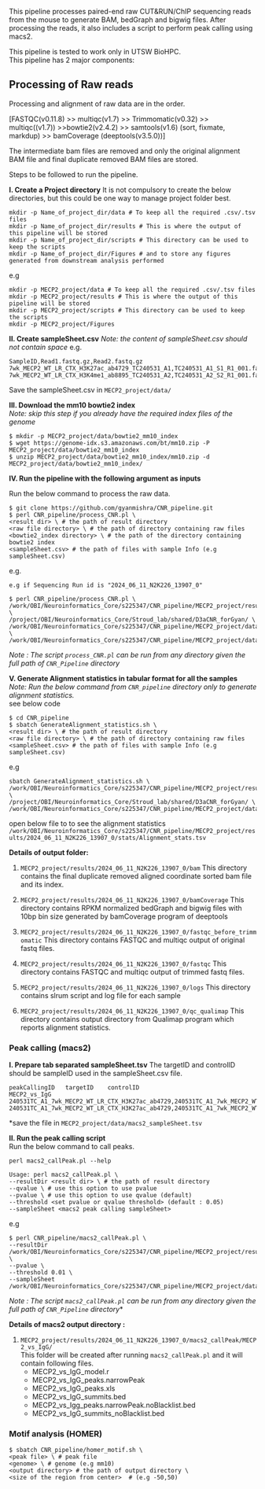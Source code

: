 This pipeline processes paired-end raw CUT&RUN/ChIP sequencing reads from the mouse to generate BAM, bedGraph and bigwig files. After processing the reads, it also includes a script to perform peak calling using macs2.

This pipeline is tested to work only in UTSW BioHPC.
\
This pipeline has 2 major components: 

## Processing of Raw reads

Processing and alignment of raw data are in the order.
 
[FASTQC(v0.11.8) >> multiqc(v1.7) >> Trimmomatic(v0.32) >> multiqc((v1.7)) >>bowtie2(v2.4.2) >> samtools(v1.6) (sort, fixmate, markdup) >> bamCoverage (deeptools(v3.5.0))]


The intermediate bam files are removed and only the original alignment BAM file and final duplicate removed BAM files are stored. 

Steps to be followed to run the pipeline. 

**I. Create a Project directory**
It is not compulsory to create the below directories, but this could be one way to manage project folder best.
```
mkdir -p Name_of_project_dir/data # To keep all the required .csv/.tsv files 
mkdir -p Name_of_project_dir/results # This is where the output of this pipeline will be stored
mkdir -p Name_of_project_dir/scripts # This directory can be used to keep the scripts
mkdir -p Name_of_project_dir/Figures # and to store any figures generated from downstream analysis performed
```
e.g
```
mkdir -p MECP2_project/data # To keep all the required .csv/.tsv files 
mkdir -p MECP2_project/results # This is where the output of this pipeline will be stored
mkdir -p MECP2_project/scripts # This directory can be used to keep the scripts
mkdir -p MECP2_project/Figures

```

**II. Create sampleSheet.csv**
*Note: the content of sampleSheet.csv should not contain space*
e.g.
```
SampleID,Read1.fastq.gz,Read2.fastq.gz
7wk_MECP2_WT_LR_CTX_H3K27ac_ab4729_TC240531_A1,TC240531_A1_S1_R1_001.fastq.gz,TC240531_A1_S1_R2_001.fastq.gz
7wk_MECP2_WT_LR_CTX_H3K4me1_ab8895_TC240531_A2,TC240531_A2_S2_R1_001.fastq.gz,TC240531_A2_S2_R2_001.fastq.gz
```
Save the sampleSheet.csv in `MECP2_project/data/`

**III. Download the mm10 bowtie2 index**\
*Note: skip this step if you already have the required index files of the genome*
```
$ mkdir -p MECP2_project/data/bowtie2_mm10_index
$ wget https://genome-idx.s3.amazonaws.com/bt/mm10.zip -P MECP2_project/data/bowtie2_mm10_index
$ unzip MECP2_project/data/bowtie2_mm10_index/mm10.zip -d MECP2_project/data/bowtie2_mm10_index/
```

**IV. Run the pipeline with the following argument as inputs**

Run the below command to process the raw data. 
```
$ git clone https://github.com/gyanmishra/CNR_pipeline.git
$ perl CNR_pipeline/process_CNR.pl \
<result dir> \ # the path of result directory
<raw file directory> \ # the path of directory containing raw files
<bowtie2_index directory> \ # the path of the directory containing bowtie2 index
<sampleSheet.csv> # the path of files with sample Info (e.g sampleSheet.csv)
```
e.g.

```
e.g if Sequencing Run id is "2024_06_11_N2K226_13907_0"

$ perl CNR_pipeline/process_CNR.pl \
/work/OBI/Neuroinformatics_Core/s225347/CNR_pipeline/MECP2_project/results/2024_06_11_N2K226_13907_0/ \
/project/OBI/Neuroinformatics_Core/Stroud_lab/shared/D3aCNR_forGyan/ \
/work/OBI/Neuroinformatics_Core/s225347/CNR_pipeline/MECP2_project/data/bowtie2_mm10_index/ \
/work/OBI/Neuroinformatics_Core/s225347/CNR_pipeline/MECP2_project/data/sampleSheet.csv 
```

*Note : The script `process_CNR.pl` can be run from any directory given the full path of `CNR_Pipeline` directory*

**V. Generate Alignment statistics in tabular format for all the samples**\
*Note: Run the below command from `CNR_pipeline` directory only to generate alignment statistics.*\
see below code
```
$ cd CNR_pipeline
$ sbatch GenerateAlignment_statistics.sh \
<result dir> \ # the path of result directory
<raw file directory> \ # the path of directory containing raw files
<sampleSheet.csv> # the path of files with sample Info (e.g sampleSheet.csv)
```
e.g
```
sbatch GenerateAlignment_statistics.sh \
/work/OBI/Neuroinformatics_Core/s225347/CNR_pipeline/MECP2_project/results/2024_06_11_N2K226_13907_0/ \
/project/OBI/Neuroinformatics_Core/Stroud_lab/shared/D3aCNR_forGyan/ \
/work/OBI/Neuroinformatics_Core/s225347/CNR_pipeline/MECP2_project/data/sampleSheet.csv 
```
open below file to to see the alignment statistics
`/work/OBI/Neuroinformatics_Core/s225347/CNR_pipeline/MECP2_project/results/2024_06_11_N2K226_13907_0/stats/Alignment_stats.tsv` 

**Details of output folder:**
1. `MECP2_project/results/2024_06_11_N2K226_13907_0/bam`
    This directory contains the final duplicate removed aligned coordinate sorted bam file and its index.

2. `MECP2_project/results/2024_06_11_N2K226_13907_0/bamCoverage`
    This directory contains RPKM normalized bedGraph and bigwig files with 10bp bin size generated by bamCoverage program of deeptools

3. `MECP2_project/results/2024_06_11_N2K226_13907_0/fastqc_before_trimmomatic`
    This directory contains FASTQC and multiqc output of original fastq files.

4. `MECP2_project/results/2024_06_11_N2K226_13907_0/fastqc`
    This directory contains FASTQC and multiqc output of trimmed fastq files.

5. `MECP2_project/results/2024_06_11_N2K226_13907_0/logs`
    This directory contains slrum script and log file for each sample

6. `MECP2_project/results/2024_06_11_N2K226_13907_0/qc_qualimap`
    This directory contains output directory from Qualimap program which reports alignment statistics.

### Peak calling (macs2)

**I. Prepare tab separated sampleSheet.tsv**
The targetID and controlID should be sampleID used in the sampleSheet.csv file.
```
peakCallingID	targetID	controlID
MECP2_vs_IgG	240531TC_A1_7wk_MECP2_WT_LR_CTX_H3K27ac_ab4729,240531TC_A1_7wk_MECP2_WT_LR_CTX_H3K27ac_ab4729	240531TC_A1_7wk_MECP2_WT_LR_CTX_H3K27ac_ab4729,240531TC_A1_7wk_MECP2_WT_LR_CTX_H3K27ac_ab4729
```
*save the file in `MECP2_project/data/macs2_sampleSheet.tsv`

**II. Run the peak calling script**\
Run the below command to call peaks. 
```
perl macs2_callPeak.pl --help

Usage: perl macs2_callPeak.pl \
--resultDir <result dir> \ # the path of result directory
--qvalue \ # use this option to use pvalue
--pvalue \ # use this option to use qvalue (default)
--threshold <set pvalue or qvalue threshold> (default : 0.05)
--sampleSheet <macs2 peak calling sampleSheet>
```

e.g
```
$ perl CNR_pipeline/macs2_callPeak.pl \
--resultDir /work/OBI/Neuroinformatics_Core/s225347/CNR_pipeline/MECP2_project/results/2024_06_11_N2K226_13907_0/ \
--pvalue \
--threshold 0.01 \
--sampleSheet /work/OBI/Neuroinformatics_Core/s225347/CNR_pipeline/MECP2_project/data/macs2_sampleSheet.tsv
```
*Note : The script `macs2_callPeak.pl` can be run from any directory given the full path of `CNR_Pipeline` directory** <br >

**Details of macs2 output directory :**

1. `MECP2_project/results/2024_06_11_N2K226_13907_0/macs2_callPeak/MECP2_vs_IgG/` \
    This folder will be created after running `macs2_callPeak.pl` and it will contain following files. 
    - MECP2_vs_IgG_model.r
    - MECP2_vs_IgG_peaks.narrowPeak
    - MECP2_vs_IgG_peaks.xls
    - MECP2_vs_IgG_summits.bed
    - MECP2_vs_Igg_peaks.narrowPeak.noBlacklist.bed
    - MECP2_vs_IgG_summits_noBlacklist.bed


### Motif analysis (HOMER)
```
$ sbatch CNR_pipeline/homer_motif.sh \
<peak file> \ # peak file 
<genome> \ # genome (e.g mm10)
<output directory> # the path of output directory \
<size of the region from center>  # (e.g -50,50)
```